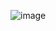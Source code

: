![image](https://user-images.githubusercontent.com/79536268/150138003-a56919ad-42f3-47ab-b13e-e19b0b7bdd2c.png)
